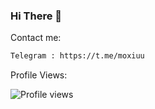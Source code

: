 ### Hi There 👋
Contact me:

   ```bash
   Telegram : https://t.me/moxiuu
   ```
Profile Views:

![Profile views](https://profile-counter.glitch.me/moxiuuu/count.svg)
